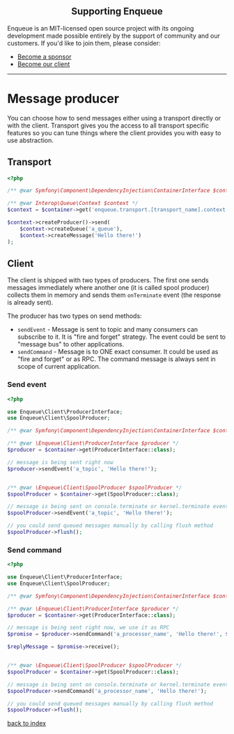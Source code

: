 <h2 align="center">Supporting Enqueue</h2>

Enqueue is an MIT-licensed open source project with its ongoing development made possible entirely by the support of community and our customers. If you'd like to join them, please consider:

- [Become a sponsor](https://www.patreon.com/makasim)
- [Become our client](http://forma-pro.com/)

---

# Message producer

You can choose how to send messages either using a transport directly or with the client.
Transport gives you the access to all transport specific features so you can tune things where the client provides you with easy to use abstraction.

## Transport

```php
<?php

/** @var Symfony\Component\DependencyInjection\ContainerInterface $container */

/** @var Interop\Queue\Context $context */
$context = $container->get('enqueue.transport.[transport_name].context');

$context->createProducer()->send(
    $context->createQueue('a_queue'),
    $context->createMessage('Hello there!')
);
```

## Client

The client is shipped with two types of producers. The first one sends messages immediately
where another one (it is called spool producer) collects them in memory and sends them `onTerminate` event (the response is already sent).

The producer has two types on send methods:

* `sendEvent` - Message is sent to topic and many consumers can subscribe to it. It is "fire and forget" strategy. The event could be sent to "message bus" to other applications.
* `sendCommand` - Message is to ONE exact consumer. It could be used as "fire and forget" or as RPC. The command message is always sent in scope of current application.

### Send event

```php
<?php

use Enqueue\Client\ProducerInterface;
use Enqueue\Client\SpoolProducer;

/** @var Symfony\Component\DependencyInjection\ContainerInterface $container */

/** @var \Enqueue\Client\ProducerInterface $producer */
$producer = $container->get(ProducerInterface::class);

// message is being sent right now
$producer->sendEvent('a_topic', 'Hello there!');


/** @var \Enqueue\Client\SpoolProducer $spoolProducer */
$spoolProducer = $container->get(SpoolProducer::class);

// message is being sent on console.terminate or kernel.terminate event
$spoolProducer->sendEvent('a_topic', 'Hello there!');

// you could send queued messages manually by calling flush method
$spoolProducer->flush();
```

### Send command

```php
<?php

use Enqueue\Client\ProducerInterface;
use Enqueue\Client\SpoolProducer;

/** @var Symfony\Component\DependencyInjection\ContainerInterface $container */

/** @var \Enqueue\Client\ProducerInterface $producer */
$producer = $container->get(ProducerInterface::class);

// message is being sent right now, we use it as RPC
$promise = $producer->sendCommand('a_processor_name', 'Hello there!', $needReply = true);

$replyMessage = $promise->receive();


/** @var \Enqueue\Client\SpoolProducer $spoolProducer */
$spoolProducer = $container->get(SpoolProducer::class);

// message is being sent on console.terminate or kernel.terminate event
$spoolProducer->sendCommand('a_processor_name', 'Hello there!');

// you could send queued messages manually by calling flush method
$spoolProducer->flush();
```

[back to index](../index.md)
